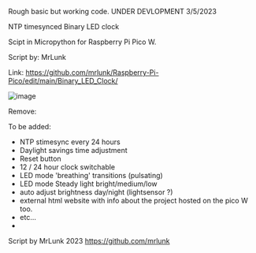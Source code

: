 
Rough basic but working code. UNDER DEVLOPMENT 3/5/2023

NTP timesynced Binary LED clock

Scipt in Micropython for Raspberry Pi Pico W.

Script by: MrLunk

Link: https://github.com/mrlunk/Raspberry-Pi-Pico/edit/main/Binary_LED_Clock/

![image](https://user-images.githubusercontent.com/25208554/222953650-ffcc8cbb-c6f3-461f-9d17-29f5336d6641.png)


Remove:


To be added:
- NTP stimesync every 24 hours
- Daylight savings time adjustment
- Reset button
- 12 / 24 hour clock switchable
- LED mode 'breathing' transitions (pulsating)
- LED mode Steady light bright/medium/low
- auto adjust brightness day/night (lightsensor ?)
- external html website with info about the project hosted on the pico W too.
- etc...
- 
Script by MrLunk 2023
https://github.com/mrlunk
